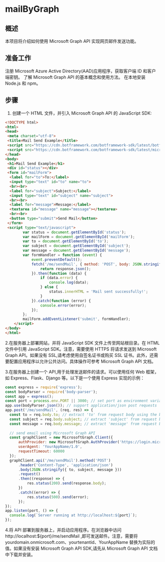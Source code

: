# mailByGraph

## 概述
本项目将介绍如何使用 Microsoft Graph API 实现网页邮件发送功能。


## 准备工作
注册 Microsoft Azure Active Directory(AAD)应用程序，获取客户端 ID 和客户端密钥。
了解 Microsoft Graph API 的基本概念和使用方法。
在本地安装 Node.js 和 npm。

## 步骤
1. 创建一个 HTML 文件，并引入 Microsoft Graph API 的 JavaScript SDK:

```html
<!DOCTYPE html>
<html>
<head>
 <meta charset="utf-8">
 <title>Mail Send Example</title>
 <script src="https://cdn.botframework.com/botframework-sdk/latest/botframework-sdk.js"></script>
 <script src="https://cdn.botframework.com/botframework-sdk/latest/microsoftgraph.js"></script>
</head>
<body>
 <h1>Mail Send Example</h1>
 <div id="status"></div>
 <form id="mailForm">
  <label for="to">To:</label>
  <input type="text" id="to" name="to">
  <br><br>
  <label for="subject">Subject:</label>
  <input type="text" id="subject" name="subject">
  <br><br>
  <label for="message">Message:</label>
  <textarea id="message" name="message"></textarea>
  <br><br>
  <button type="submit">Send Mail</button>
 </form>
 <script type="text/javascript">
        var status = document.getElementById('status');
        var mailForm = document.getElementById('mailForm');
        var to = document.getElementById('to');
        var subject = document.getElementById('subject');
        var message = document.getElementById('message');
        var formHandler = function (event) {
            event.preventDefault();
            fetch('/me/sendMail', { method: 'POST', body: JSON.stringify({ to: to.value, subject: subject.value, message: message.value }) }).then(function (response) {
                return response.json();
            }).then(function (data) {
                if (data.error) {
                    console.log(data);
                } else {
                    status.innerHTML = 'Mail sent successfully!';
                }
            }).catch(function (error) {
                console.error(error);
            });
        };
        mailForm.addEventListener('submit', formHandler);
    </script>
</body>
</html>
```
    
2.在服务器上部署网站，并将 JavaScript SDK 文件上传至网站根目录。在 HTML 文件中引用 JavaScript SDK。注意，需要使用 HTTPS 将请求发送到 Microsoft Graph API。如果没有 SSL,请考虑使用自签名证书或购买 SSL 证书。此外，还需要配置应用程序以允许公共访问。具体操作可参考 Microsoft Graph API 文档。

3.在服务器上创建一个 API,用于处理发送邮件的请求。可以使用任何 Web 框架，如 Express、Flask、Django 等。以下是一个使用 Express 实现的示例：
        
```javascript
const express = require('express');
const bodyParser = require('body-parser');
const app = express();
const port = process.env.PORT || 3000; // set port as environment variable or default to 3000
app.use(bodyParser.json()); // support application/json post requests
app.post('/me/sendMail', (req, res) => {
  const to = req.body.to; // extract 'to' from request body using the body-parser library
  const subject = req.body.subject; // extract 'subject' from request body using the body-parser library
  const message = req.body.message; // extract 'message' from request body using the body-parser library
  
  // send email using Microsoft Graph API
  const graphClient = new MicrosoftGraph.Client({
      authProvider: new MicrosoftGraph.AuthProvider('https://login.microsoftonline.com/yourdomain.onmicrosoft.com/yourtenantid/oauth2_client_id'),
      userAgent: 'YourAppName/1.0',
      requestTimeout: 60000
  });
  graphClient.api('/me/sendMail').method('POST')
      .header('Content-Type', 'application/json')
      .body(JSON.stringify({ to, subject, message }))
      .request()
      .then((response) => {
          res.status(200).send(response.body);
      })
      .catch((error) => {
          res.status(500).send(error);
      });
});
app.listen(port, () => {
  console.log(`Server running at http://localhost:${port}`);
});
```
    
4.将 API 部署到服务器上，并启动应用程序。在浏览器中访问 http://localhost:${port}/me/sendMail  ,即可发送邮件。注意，需要将 yourdomain.onmicrosoft.com、yourtenantid、YourAppName 替换为实际的值。如果没有安装 Microsoft Graph API SDK,请先从 Microsoft Graph API 文档中下载并安装。
